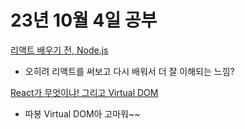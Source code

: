 # 23년 10월 4일 공부

[리액트 배우기 전, Node.js](https://studysmart.tistory.com/70)
- 오히려 리액트를 써보고 다시 배워서 더 잘 이해되는 느낌? 

[React가 무엇이냐! 그리고 Virtual DOM](https://studysmart.tistory.com/71)
- 따봉 Virtual DOM아 고마워~~

